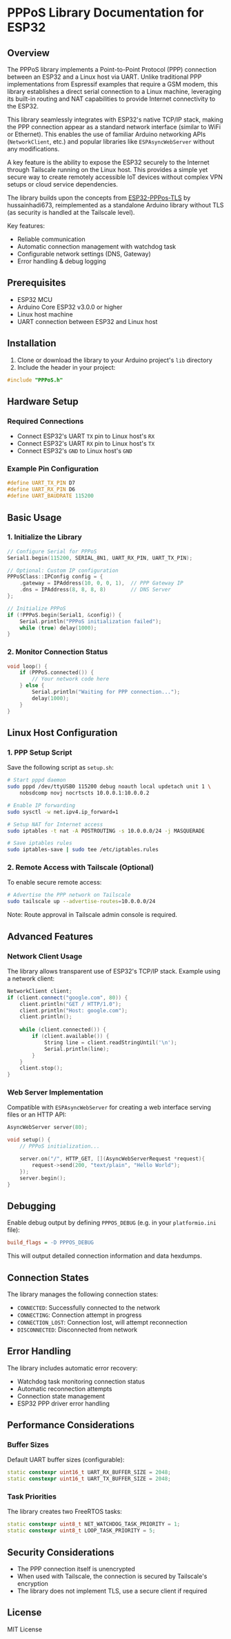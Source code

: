 # PPPoS Library Documentation for ESP32

## Overview

The PPPoS library implements a Point-to-Point Protocol (PPP) connection between an ESP32 and a Linux host via UART. Unlike traditional PPP implementations from Espressif examples that require a GSM modem, this library establishes a direct serial connection to a Linux machine, leveraging its built-in routing and NAT capabilities to provide Internet connectivity to the ESP32.

This library seamlessly integrates with ESP32's native TCP/IP stack, making the PPP connection appear as a standard network interface (similar to WiFi or Ethernet). This enables the use of familiar Arduino networking APIs (`NetworkClient`, etc.) and popular libraries like `ESPAsyncWebServer` without any modifications.

A key feature is the ability to expose the ESP32 securely to the Internet through Tailscale running on the Linux host. This provides a simple yet secure way to create remotely accessible IoT devices without complex VPN setups or cloud service dependencies.

The library builds upon the concepts from [ESP32-PPPos-TLS](https://github.com/hussainhadi673/ESP32-PPPos-TLS) by hussainhadi673, reimplemented as a standalone Arduino library without TLS (as security is handled at the Tailscale level). 

Key features:
- Reliable communication
- Automatic connection management with watchdog task
- Configurable network settings (DNS, Gateway)
- Error handling & debug logging

## Prerequisites

- ESP32 MCU
- Arduino Core ESP32 v3.0.0 or higher
- Linux host machine
- UART connection between ESP32 and Linux host

## Installation

1. Clone or download the library to your Arduino project's `lib` directory
2. Include the header in your project:
```cpp
#include "PPPoS.h"
```

## Hardware Setup

### Required Connections

- Connect ESP32's UART `TX` pin to Linux host's `RX`
- Connect ESP32's UART `RX` pin to Linux host's `TX`
- Connect ESP32's `GND` to Linux host's `GND`

### Example Pin Configuration

```cpp
#define UART_TX_PIN D7
#define UART_RX_PIN D6
#define UART_BAUDRATE 115200
```

## Basic Usage

### 1. Initialize the Library

```cpp
// Configure Serial for PPPoS
Serial1.begin(115200, SERIAL_8N1, UART_RX_PIN, UART_TX_PIN);

// Optional: Custom IP configuration
PPPoSClass::IPConfig config = {
    .gateway = IPAddress(10, 0, 0, 1),  // PPP Gateway IP
    .dns = IPAddress(8, 8, 8, 8)        // DNS Server
};

// Initialize PPPoS
if (!PPPoS.begin(Serial1, &config)) {
    Serial.println("PPPoS initialization failed");
    while (true) delay(1000);
}
```

### 2. Monitor Connection Status

```cpp
void loop() {
    if (PPPoS.connected()) {
        // Your network code here
    } else {
        Serial.println("Waiting for PPP connection...");
        delay(1000);
    }
}
```

## Linux Host Configuration

### 1. PPP Setup Script

Save the following script as `setup.sh`:

```bash
# Start pppd daemon
sudo pppd /dev/ttyUSB0 115200 debug noauth local updetach unit 1 \
    nobsdcomp novj nocrtscts 10.0.0.1:10.0.0.2

# Enable IP forwarding
sudo sysctl -w net.ipv4.ip_forward=1

# Setup NAT for Internet access
sudo iptables -t nat -A POSTROUTING -s 10.0.0.0/24 -j MASQUERADE

# Save iptables rules
sudo iptables-save | sudo tee /etc/iptables.rules
```

### 2. Remote Access with Tailscale (Optional)

To enable secure remote access:

```bash
# Advertise the PPP network on Tailscale
sudo tailscale up --advertise-routes=10.0.0.0/24
```

Note: Route approval in Tailscale admin console is required.

## Advanced Features

### Network Client Usage

The library allows transparent use of ESP32's TCP/IP stack. Example using a network client:

```cpp
NetworkClient client;
if (client.connect("google.com", 80)) {
    client.println("GET / HTTP/1.0");
    client.println("Host: google.com");
    client.println();
    
    while (client.connected()) {
        if (client.available()) {
            String line = client.readStringUntil('\n');
            Serial.println(line);
        }
    }
    client.stop();
}
```

### Web Server Implementation

Compatible with `ESPAsyncWebServer` for creating a web interface serving files or an HTTP API:

```cpp
AsyncWebServer server(80);

void setup() {
    // PPPoS initialization...

    server.on("/", HTTP_GET, [](AsyncWebServerRequest *request){
        request->send(200, "text/plain", "Hello World");
    });
    server.begin();
}
```

## Debugging

Enable debug output by defining `PPPOS_DEBUG` (e.g. in your `platformio.ini` file):

```ini
build_flags = -D PPPOS_DEBUG
```

This will output detailed connection information and data hexdumps.

## Connection States

The library manages the following connection states:

- `CONNECTED`: Successfully connected to the network
- `CONNECTING`: Connection attempt in progress
- `CONNECTION_LOST`: Connection lost, will attempt reconnection
- `DISCONNECTED`: Disconnected from network

## Error Handling

The library includes automatic error recovery:

- Watchdog task monitoring connection status
- Automatic reconnection attempts
- Connection state management
- ESP32 PPP driver error handling

## Performance Considerations

### Buffer Sizes

Default UART buffer sizes (configurable):
```cpp
static constexpr uint16_t UART_RX_BUFFER_SIZE = 2048;
static constexpr uint16_t UART_TX_BUFFER_SIZE = 2048;
```

### Task Priorities

The library creates two FreeRTOS tasks:
```cpp
static constexpr uint8_t NET_WATCHDOG_TASK_PRIORITY = 1;
static constexpr uint8_t LOOP_TASK_PRIORITY = 5;
```

## Security Considerations

- The PPP connection itself is unencrypted
- When used with Tailscale, the connection is secured by Tailscale's encryption
- The library does not implement TLS, use a secure client if required

## License

MIT License